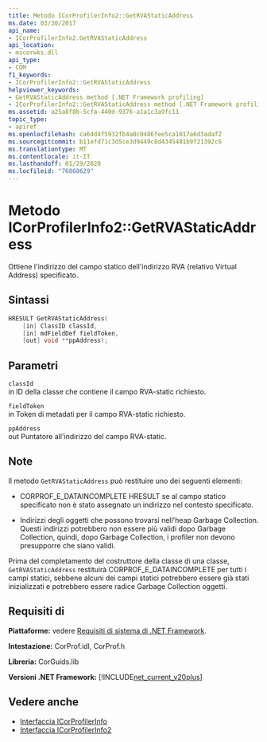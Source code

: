 ```yaml
---
title: Metodo ICorProfilerInfo2::GetRVAStaticAddress
ms.date: 03/30/2017
api_name:
- ICorProfilerInfo2.GetRVAStaticAddress
api_location:
- mscorwks.dll
api_type:
- COM
f1_keywords:
- ICorProfilerInfo2::GetRVAStaticAddress
helpviewer_keywords:
- GetRVAStaticAddress method [.NET Framework profiling]
- ICorProfilerInfo2::GetRVAStaticAddress method [.NET Framework profiling]
ms.assetid: a25a8f8b-5cfa-440d-9376-a1a1c3a9fc11
topic_type:
- apiref
ms.openlocfilehash: ca64d4f5932fb4a0c0486fee5ca1017a6d3adaf2
ms.sourcegitcommit: b11efd71c3d5ce3d9449c8d4345481b9f21392c6
ms.translationtype: MT
ms.contentlocale: it-IT
ms.lasthandoff: 01/29/2020
ms.locfileid: "76868629"
---
```

# <a name="icorprofilerinfo2getrvastaticaddress-method"></a>Metodo ICorProfilerInfo2::GetRVAStaticAddress
Ottiene l'indirizzo del campo statico dell'indirizzo RVA (relativo Virtual Address) specificato.  
  
## <a name="syntax"></a>Sintassi  
  
```cpp  
HRESULT GetRVAStaticAddress(  
    [in] ClassID classId,  
    [in] mdFieldDef fieldToken,  
    [out] void **ppAddress);  
```  
  
## <a name="parameters"></a>Parametri  
 `classId`  
 in ID della classe che contiene il campo RVA-static richiesto.  
  
 `fieldToken`  
 in Token di metadati per il campo RVA-static richiesto.  
  
 `ppAddress`  
 out Puntatore all'indirizzo del campo RVA-static.  
  
## <a name="remarks"></a>Note  
 Il metodo `GetRVAStaticAddress` può restituire uno dei seguenti elementi:  
  
- CORPROF_E_DATAINCOMPLETE HRESULT se al campo statico specificato non è stato assegnato un indirizzo nel contesto specificato.  
  
- Indirizzi degli oggetti che possono trovarsi nell'heap Garbage Collection. Questi indirizzi potrebbero non essere più validi dopo Garbage Collection, quindi, dopo Garbage Collection, i profiler non devono presupporre che siano validi.  
  
 Prima del completamento del costruttore della classe di una classe, `GetRVAStaticAddress` restituirà CORPROF_E_DATAINCOMPLETE per tutti i campi statici, sebbene alcuni dei campi statici potrebbero essere già stati inizializzati e potrebbero essere radice Garbage Collection oggetti.  
  
## <a name="requirements"></a>Requisiti di  
 **Piattaforme:** vedere [Requisiti di sistema di .NET Framework](../../../../docs/framework/get-started/system-requirements.md).  
  
 **Intestazione:** CorProf.idl, CorProf.h  
  
 **Libreria:** CorGuids.lib  
  
 **Versioni .NET Framework:** [!INCLUDE[net_current_v20plus](../../../../includes/net-current-v20plus-md.md)]  
  
## <a name="see-also"></a>Vedere anche

- [Interfaccia ICorProfilerInfo](icorprofilerinfo-interface.md)
- [Interfaccia ICorProfilerInfo2](icorprofilerinfo2-interface.md)
